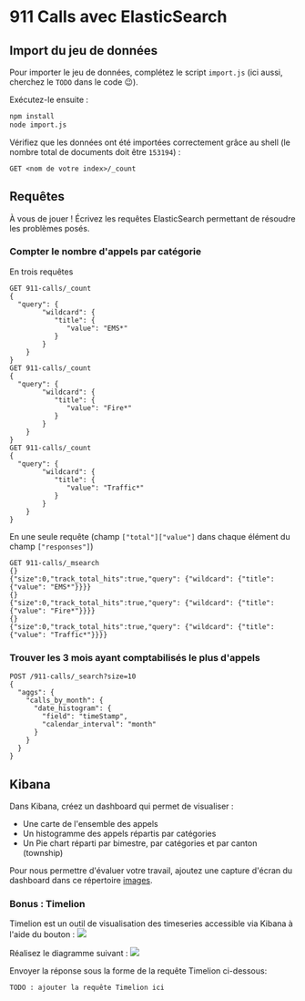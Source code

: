 # 911 Calls avec ElasticSearch

## Import du jeu de données

Pour importer le jeu de données, complétez le script `import.js` (ici aussi, cherchez le `TODO` dans le code :wink:).

Exécutez-le ensuite :

```bash
npm install
node import.js
```

Vérifiez que les données ont été importées correctement grâce au shell (le nombre total de documents doit être `153194`) :

```shell
GET <nom de votre index>/_count
```

## Requêtes

À vous de jouer ! Écrivez les requêtes ElasticSearch permettant de résoudre les problèmes posés.

### Compter le nombre d'appels par catégorie

En trois requêtes

```shell
GET 911-calls/_count
{
  "query": {
        "wildcard": {
           "title": {
              "value": "EMS*"
           }
        }
    }
}
GET 911-calls/_count
{
  "query": {
        "wildcard": {
           "title": {
              "value": "Fire*"
           }
        }
    }
}
GET 911-calls/_count
{
  "query": {
        "wildcard": {
           "title": {
              "value": "Traffic*"
           }
        }
    }
}
```

En une seule requête (champ `["total"]["value"]` dans chaque élément du champ `["responses"]`)

```shell
GET 911-calls/_msearch
{}
{"size":0,"track_total_hits":true,"query": {"wildcard": {"title": {"value": "EMS*"}}}}
{}
{"size":0,"track_total_hits":true,"query": {"wildcard": {"title": {"value": "Fire*"}}}}
{}
{"size":0,"track_total_hits":true,"query": {"wildcard": {"title": {"value": "Traffic*"}}}}
```

### Trouver les 3 mois ayant comptabilisés le plus d'appels

```shell
POST /911-calls/_search?size=10
{
  "aggs": {
    "calls_by_month": {
      "date_histogram": {
        "field": "timeStamp",
        "calendar_interval": "month"
      }
    }
  }
}
```

## Kibana

Dans Kibana, créez un dashboard qui permet de visualiser :

* Une carte de l'ensemble des appels
* Un histogramme des appels répartis par catégories
* Un Pie chart réparti par bimestre, par catégories et par canton (township)

Pour nous permettre d'évaluer votre travail, ajoutez une capture d'écran du dashboard dans ce répertoire [images](images).

### Bonus : Timelion
Timelion est un outil de visualisation des timeseries accessible via Kibana à l'aide du bouton : ![](images/timelion.png)

Réalisez le diagramme suivant :
![](images/timelion-chart.png)

Envoyer la réponse sous la forme de la requête Timelion ci-dessous:  

```
TODO : ajouter la requête Timelion ici
```
